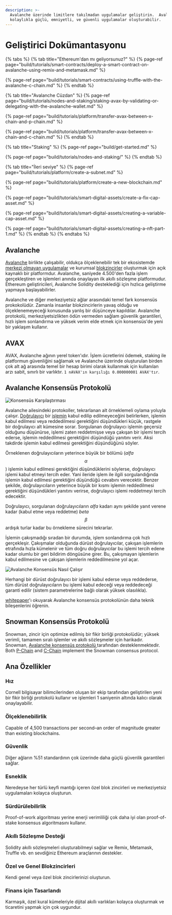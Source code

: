 ```yaml
---
description: >-
  Avalanche üzerinde limitlere takılmadan uygulamalar geliştirin.  Avalanche üzerinde çalışan geliştiriciler 
  kolaylıkla güçlü, emniyetli, ve güvenli uygulamalar oluşturabilir.
---
```


# Geliştirici Dokümantasyonu

{% tabs %}
{% tab title="Ethereum'dan mı geliyorsunuz?" %}
{% page-ref page="build/tutorials/smart-contracts/deploy-a-smart-contract-on-avalanche-using-remix-and-metamask.md" %}

{% page-ref page="build/tutorials/smart-contracts/using-truffle-with-the-avalanche-c-chain.md" %}
{% endtab %}

{% tab title="Avalanche Cüzdan" %}
{% page-ref page="build/tutorials/nodes-and-staking/staking-avax-by-validating-or-delegating-with-the-avalanche-wallet.md" %}

{% page-ref page="build/tutorials/platform/transfer-avax-between-x-chain-and-p-chain.md" %}

{% page-ref page="build/tutorials/platform/transfer-avax-between-x-chain-and-c-chain.md" %}
{% endtab %}

{% tab title="Staking" %}
{% page-ref page="build/get-started.md" %}

{% page-ref page="build/tutorials/nodes-and-staking/" %}
{% endtab %}

{% tab title="İleri seviye" %}
{% page-ref page="build/tutorials/platform/create-a-subnet.md" %}

{% page-ref page="build/tutorials/platform/create-a-new-blockchain.md" %}

{% page-ref page="build/tutorials/smart-digital-assets/create-a-fix-cap-asset.md" %}

{% page-ref page="build/tutorials/smart-digital-assets/creating-a-variable-cap-asset.md" %}

{% page-ref page="build/tutorials/smart-digital-assets/creating-a-nft-part-1.md" %}
{% endtab %}
{% endtabs %}

## Avalanche

[Avalanche](https://avax.network) birlikte çalışabilir, oldukça ölçeklenebilir tek bir ekosistemde [merkezi olmayan uygulamalar](https://support.avalabs.org/en/articles/4587146-what-is-a-decentralized-application-dapp) ve kurumsal [blokzincirler](http://support.avalabs.org/en/articles/4064677-what-is-a-blockchain) oluşturmak için açık kaynaklı bir platformdur. Avalanche, saniyede 4.500'den fazla işlem gerçekleştiren ve işlemleri anında onaylayan ilk akıllı sözleşme platformudur. Ethereum geliştiricileri, Avalanche Solidity desteklediği için hızlıca geliştirme yapmaya başlayabilirler.

Avalanche ve diğer merkeziyetsiz ağlar arasındaki temel fark konsensüs prokokolüdür. Zamanla insanlar blokzincirlerin yavaş olduğu ve ölçeklenemeyeceği konusunda yanlış bir düşünceye kapıldılar. Avalanche protokolü, merkeziyetsizlikten ödün vermeden sağlam güvenlik garantileri, hızlı işlem sonlandırma ve yüksek verim elde etmek için konsensüs'de yeni bir yaklaşım kullanır. 

## AVAX

AVAX, Avalanche ağının yerel token'ıdır. İşlem ücretlerini ödemek, staking ile platformun güvenliğini sağlamak ve Avalanche üzerinde oluşturulan birden çok alt ağ arasında temel bir hesap birimi olarak kullanmak için kullanılan arzı sabit, sınırlı bir varlıktır. `1 nAVAX'ın karşılığı 0.000000001 AVAX'tır`.

## Avalanche Konsensüs Protokolü

![Konsensüs Karşılaştırması](.gitbook/assets/consensus-comparison.png)

Avalanche ailesindeki protokoller, tekrarlanan alt örneklemeli oylama yoluyla çalışır. [Doğrulayıcı](http://support.avalabs.org/en/articles/4064704-what-is-a-blockchain-validator) bir [işlemin](http://support.avalabs.org/en/articles/4587384-what-is-a-transaction) kabul edilip edilmeyeceğini belirlerken, işlemin kabul edilmesi veya reddedilmesi gerektiğini düşündükleri küçük, rastgele bir doğrulayıcı alt kümesine sorar. Sorgulanan doğrulayıcı işlemin geçersiz olduğunu düşünürse, işlemi zaten reddetmişse veya çakışan bir işlemi tercih ederse, işlemin reddedilmesi gerektiğini düşündüğü yanıtını verir. Aksi takdirde işlemin kabul edilmesi gerektiğini düşündüğünü söyler.

Örneklenen doğrulayıcıların yeterince büyük bir bölümü \(_alfa_ $$α$$\) işlemin kabul edilmesi gerektiğini düşündüklerini söylerse, doğrulayıcı işlemi kabul etmeyi tercih eder. Yani ileride işlem ile ilgili sorgulandığında işlemin kabul edilmesi gerektiğini düşündüğü cevabını verecektir. Benzer şekilde, doğrulayıcıların yeterince büyük bir kısmı işlemin reddedilmesi gerektiğini düşündükleri yanıtını verirse, doğrulayıcı işlemi reddetmeyi tercih edecektir.

Doğrulayıcı, sorgulanan doğrulayıcıların _alfa_ kadarı aynı şekilde yanıt verene kadar (kabul etme veya reddetme) _beta_ $$β$$ ardışık turlar kadar bu örnekleme sürecini tekrarlar.

İşlemin çakışmadığı sıradan bir durumda, işlem sonlandırma çok hızlı gerçekleşir. Çakışmalar olduğunda dürüst doğrulayıcılar, çakışan işlemlerin etrafında hızla kümelenir ve tüm doğru doğrulayıcılar bu işlemi tercih edene kadar olumlu bir geri bildirim döngüsüne girer. Bu, çakışmayan işlemlerin kabul edilmesine ve çakışan işlemlerin reddedilmesine yol açar.

![Avalanche Konsensüs Nasıl Çalışır](.gitbook/assets/howavalancheconsensusworks.png)

Herhangi bir dürüst doğrulayıcı bir işlemi kabul ederse veya reddederse, tüm dürüst doğrulayıcıların bu işlemi kabul edeceği veya reddedeceği garanti edilir \(sistem parametrelerine bağlı olarak yüksek olasılıkla\).

[whitepaper](https://arxiv.org/pdf/1906.08936.pdf)'ı okuyarak Avalanche konsensüs protokolünün daha teknik bileşenlerini öğrenin.

## Snowman Konsensüs Protokolü

Snowman, zincir için optimize edilmiş bir fikir birliği protokolüdür; yüksek verimli, tamamen sıralı işlemler ve akıllı sözleşmeler için harikadır. Snowman, [Avalanche konsensüs protokolü ](./#avalanche-consensus-protocol) tarafından desteklenmektedir. Both [P-Chain](learn/platform-overview/#platform-chain-p-chain) and [C-Chain](learn/platform-overview/#contract-chain-c-chain) implement the Snowman consensus protocol.

## Ana Özellikler

### Hız

Cornell bilgisayar bilimcilerinden oluşan bir ekip tarafından geliştirilen yeni bir fikir birliği protokolü kullanır ve işlemleri 1 saniyenin altında kalıcı olarak onaylayabilir.

### Ölçeklenebilirlik

Capable of 4,500 transactions per second–an order of magnitude greater than existing blockchains.

### Güvenlik

Diğer ağların %51 standardının çok üzerinde daha güçlü güvenlik garantileri sağlar.

### Esneklik

Neredeyse her türlü keyfi mantığı içeren özel blok zincirleri ve merkeziyetsiz uygulamaları kolayca oluşturun.

### Sürdürülebilirlik

Proof-of-work algoritması yerine enerji verimliliği çok daha iyi olan proof-of-stake konsensus algoritmasını kullanır. 

### Akıllı Sözleşme Desteği

Solidity akıllı sözleşmeleri oluşturabilmeyi sağlar ve Remix, Metamask, Truffle vb. en sevdiğiniz Ethereum araçlarının destekler. 

### Özel ve Genel Blokzincirleri

Kendi genel veya özel blok zincirlerinizi oluşturun.

### Finans için Tasarlandı

Karmaşık, özel kural kümeleriyle dijital akıllı varlıkları kolayca oluşturmak ve ticaretini yapmak için çok uygundur.

<!--stackedit_data:
eyJoaXN0b3J5IjpbMTcxNzEwMjk5MiwxNjYyMzk3OTcsLTI1OD
cwNjE4NSwtMTQ4OTk3NDY3Nyw3ODc5NDU1NDUsMjAwNzYyMTU2
Miw1MjM1MTI2MjIsLTE0NzU1NTYzNzYsLTYzNjk3MjU0LDE2MT
UzMzkyMjAsLTE1MzcwMTI2MSwxNDczOTU3NzQwLDEwMTcwNjA2
NzcsNDUwNTQ4NjgzLC04ODk1NjcyMl19
-->